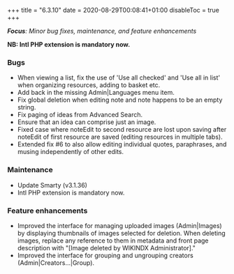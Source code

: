 +++
title = "6.3.10"
date = 2020-08-29T00:08:41+01:00
disableToc = true
+++

***Focus**: Minor bug fixes, maintenance, and feature enhancements*

**NB: Intl PHP extension is mandatory now.**

### Bugs

* When viewing a list, fix the use of 'Use all checked' and 'Use all in list' when organizing resources, adding to basket etc.
* Add back in the missing Admin|Languages menu item.
* Fix global deletion when editing note and note happens to be an empty string.
* Fix paging of ideas from Advanced Search.
* Ensure that an idea can comprise just an image.
* Fixed case where noteEdit to second resource are lost upon saving after noteEdit of first resource are saved (editing resources in multiple tabs).
* Extended fix #6 to also allow editing individual quotes, paraphrases, and musing independently of other edits.

### Maintenance

* Update Smarty (v3.1.36)
* Intl PHP extension is mandatory now.

### Feature enhancements

* Improved the interface for managing uploaded images (Admin|Images) by displaying thumbnails of images selected for deletion. When deleting images, replace any reference to them in metadata and front page description with "[Image deleted by WIKINDX Administrator]."
* Improved the interface for grouping and ungrouping creators (Admin|Creators...|Group).
